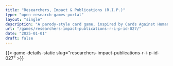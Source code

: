 ```yaml
---
title: "Researchers, Impact & Publications (R.I.P.)"
type: "open-research-games-portal"
layout: "single"
description: "A parody-style card game, inspired by Cards Against Humanity, adapted for scholarly publishing and research data management. Players combine question and ans..."
url: "/games/researchers-impact-publications-r-i-p-id-027/"
date: "2025-01-01"
draft: false
---
```


{{< game-details-static slug="researchers-impact-publications-r-i-p-id-027" >}}
